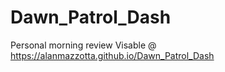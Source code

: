 # Dawn_Patrol_Dash
Personal morning review
Visable @ https://alanmazzotta.github.io/Dawn_Patrol_Dash

